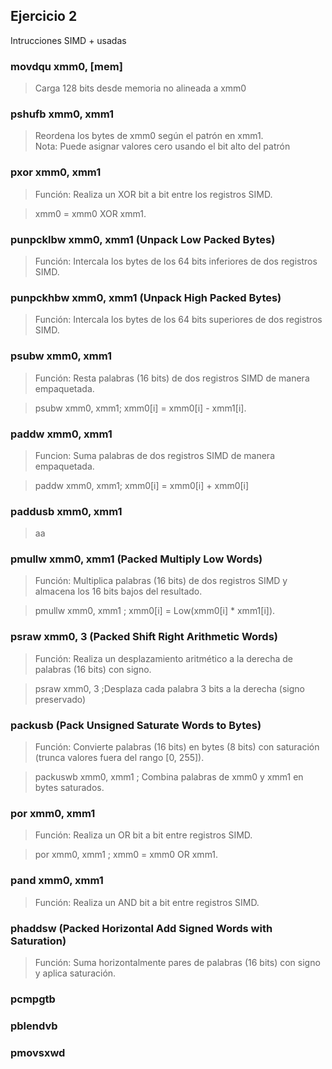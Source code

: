 ## Ejercicio 2

Intrucciones SIMD + usadas

### movdqu xmm0, [mem] 
>  Carga 128 bits desde memoria no alineada a xmm0 

### pshufb xmm0, xmm1 
> Reordena los bytes de xmm0 según el patrón en xmm1. <br>
> Nota: Puede asignar valores cero usando el bit alto del patrón

### pxor xmm0, xmm1 
> Función: Realiza un XOR bit a bit entre los registros SIMD. <br>

> xmm0 = xmm0 XOR xmm1.

### punpcklbw xmm0, xmm1 (Unpack Low Packed Bytes)
> Función: Intercala los bytes de los 64 bits inferiores de dos registros SIMD. <br>

### punpckhbw xmm0, xmm1 (Unpack High Packed Bytes)
> Función: Intercala los bytes de los 64 bits superiores de dos registros SIMD.

### psubw xmm0, xmm1
> Función: Resta palabras (16 bits) de dos registros SIMD de manera empaquetada. <BR>

> psubw xmm0, xmm1; xmm0[i] = xmm0[i] - xmm1[i].

### paddw xmm0, xmm1
> Funcion: Suma palabras de dos registros SIMD de manera empaquetada. <br>

> paddw xmm0, xmm1; xmm0[i] = xmm0[i] + xmm0[i]

### paddusb xmm0, xmm1
> aa

### pmullw xmm0, xmm1 (Packed Multiply Low Words)
> Función: Multiplica palabras (16 bits) de dos registros SIMD y almacena los 16 bits bajos del resultado. <br>

> pmullw xmm0, xmm1 ; xmm0[i] = Low(xmm0[i] * xmm1[i]).

### psraw xmm0, 3 (Packed Shift Right Arithmetic Words)
> Función: Realiza un desplazamiento aritmético a la derecha de palabras (16 bits) con signo. <br>

> psraw xmm0, 3 ;Desplaza cada palabra 3 bits a la derecha (signo preservado)

### packusb (Pack Unsigned Saturate Words to Bytes)
> Función: Convierte palabras (16 bits) en bytes (8 bits) con saturación (trunca valores fuera del rango [0, 255]).

> packuswb xmm0, xmm1 ; Combina palabras de xmm0 y xmm1 en bytes saturados.

### por xmm0, xmm1
> Función: Realiza un OR bit a bit entre registros SIMD.

> por xmm0, xmm1 ; xmm0 = xmm0 OR xmm1.

### pand xmm0, xmm1
> Función: Realiza un AND bit a bit entre registros SIMD.

### phaddsw (Packed Horizontal Add Signed Words with Saturation)
> Función: Suma horizontalmente pares de palabras (16 bits) con signo y aplica saturación.

### pcmpgtb

### pblendvb

### pmovsxwd